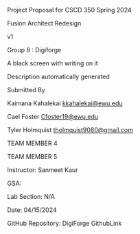 Project Proposal for CSCD 350 Spring 2024 

Fusion Architect Redesign  

v1 

  

Group 8 : Digiforge 

  

A black screen with writing on it

Description automatically generated  

  

Submitted By 

Kaimana Kahalekai kkahalekai@ewu.edu 

Cael Foster Cfoster19@ewu.edu 

Tyler Holmquist tholmquist9080@gmail.com	 

TEAM MEMBER 4 	<e-mail> 

TEAM MEMBER 5 	<e-mail> 

  

Instructor: Sanmeet Kaur 

GSA:	<place your GSA name here> 

Lab Section:	N/A  

Date:	04/15/2024 

GitHub Repository:  DigiForge GithubLink 